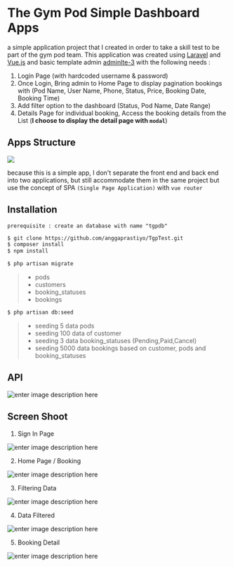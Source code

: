 # The Gym Pod Simple Dashboard Apps
a simple application project that I created in order to take a skill test to be part of the gym pod team. This application was created using [Laravel](https://laravel.com/) and [Vue.js](https://vuejs.org/) and basic template admin [adminlte-3](https://adminlte.io/themes/v3/) with the following needs :

 1. Login Page (with hardcoded username & password)
 2. Once Login, Bring admin to Home Page to display pagination bookings with (Pod Name, User Name, Phone, Status, Price, Booking Date, Booking Time)
 3. Add filter option to the dashboard (Status, Pod Name, Date Range)
 4. Details Page for individual booking, Access the booking details from the List (**I choose to display the detail page with `modal`**)
 
## Apps Structure

[![](https://mermaid.ink/img/eyJjb2RlIjoic2VxdWVuY2VEaWFncmFtXG5WdWUgLS0-PiBMYXJhdmVsQ29udHJvbGxlcjogdmlhIGF4aW9zIChyb3V0ZS5hcGkpXG5MYXJhdmVsQ29udHJvbGxlci0tPj5MYXJhdmVsTW9kZWw6IGVsb3F1ZW50IC8gREIgYnVpbGRlclxuTGFyYXZlbE1vZGVsLS0-PkRhdGFiYXNlOiBxdWVyeVxuRGF0YWJhc2UtLT4-TGFyYXZlbE1vZGVsOiByZXN1bHRcbkxhcmF2ZWxNb2RlbC0tPj5MYXJhdmVsQ29udHJvbGxlcjogcmVzdWx0IChhY2Nlc3NvcixtdXRhdG9yKVxuTGFyYXZlbENvbnRyb2xsZXItLT4-VnVlOiBKU09OXG4iLCJtZXJtYWlkIjp7InRoZW1lIjoiYmFzZSJ9LCJ1cGRhdGVFZGl0b3IiOmZhbHNlfQ)](https://mermaid-js.github.io/mermaid-live-editor/#/edit/eyJjb2RlIjoic2VxdWVuY2VEaWFncmFtXG5WdWUgLS0-PiBMYXJhdmVsQ29udHJvbGxlcjogdmlhIGF4aW9zIChyb3V0ZS5hcGkpXG5MYXJhdmVsQ29udHJvbGxlci0tPj5MYXJhdmVsTW9kZWw6IGVsb3F1ZW50IC8gREIgYnVpbGRlclxuTGFyYXZlbE1vZGVsLS0-PkRhdGFiYXNlOiBxdWVyeVxuRGF0YWJhc2UtLT4-TGFyYXZlbE1vZGVsOiByZXN1bHRcbkxhcmF2ZWxNb2RlbC0tPj5MYXJhdmVsQ29udHJvbGxlcjogcmVzdWx0IChhY2Nlc3NvcixtdXRhdG9yKVxuTGFyYXZlbENvbnRyb2xsZXItLT4-VnVlOiBKU09OXG4iLCJtZXJtYWlkIjp7InRoZW1lIjoiYmFzZSJ9LCJ1cGRhdGVFZGl0b3IiOmZhbHNlfQ)

because this is a simple app, I don't separate the front end and back end into two applications, but still accommodate them in the same project but use the concept of SPA `(Single Page Application)` with `vue router`

## Installation

    prerequisite : create an database with name "tgpdb"

```sh
$ git clone https://github.com/anggaprastiyo/TgpTest.git
$ composer install
$ npm install
```
```sh
$ php artisan migrate
```
>  - pods
>  - customers
>  - booking_statuses
>  - bookings
```sh
$ php artisan db:seed
```
>  - seeding 5 data pods 
>  - seeding 100 data of customer
>  - seeding 3 data booking_statuses (Pending,Paid,Cancel)
>  - seeding 5000 data bookings based on customer, pods and booking_statuses

## API

![enter image description here](https://user-images.githubusercontent.com/8073479/105620471-20671600-5e30-11eb-8442-8c3c502830a0.JPG)


## Screen Shoot

 1. Sign In Page
 
 ![enter image description here](https://user-images.githubusercontent.com/8073479/105620319-51dee200-5e2e-11eb-8651-65d6885efee7.png)
 
 2. Home Page / Booking
 
 ![enter image description here](https://user-images.githubusercontent.com/8073479/105620326-6de28380-5e2e-11eb-9d68-fc95f7b0ee16.png)
 
 3. Filtering Data
 
 ![enter image description here](https://user-images.githubusercontent.com/8073479/105620372-011bb900-5e2f-11eb-8f4f-56f8f5ffd03e.png)
 
 4. Data Filtered

![enter image description here](https://user-images.githubusercontent.com/8073479/105620398-332d1b00-5e2f-11eb-8a65-42168a9ddebe.png)

 5. Booking Detail
 
 ![enter image description here](https://user-images.githubusercontent.com/8073479/105620408-5fe13280-5e2f-11eb-9308-1a04700b8e43.png)



